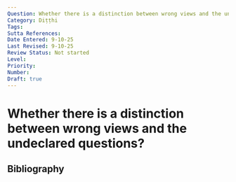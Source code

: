 ```yaml
---
Question: Whether there is a distinction between wrong views and the undeclared questions?
Category: Diṭṭhi
Tags: 
Sutta References: 
Date Entered: 9-10-25
Last Revised: 9-10-25
Review Status: Not started
Level: 
Priority: 
Number: 
Draft: true
---
```


# Whether there is a distinction between wrong views and the undeclared questions?

## Bibliography

<!-- 

Notes:



-->
